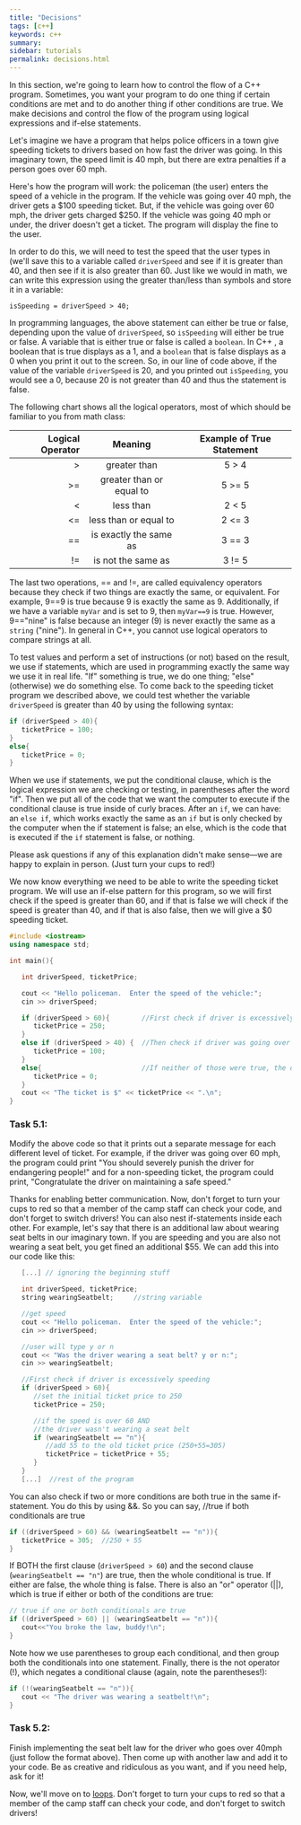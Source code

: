 ```yaml
---
title: "Decisions"
tags: [c++]
keywords: c++
summary:
sidebar: tutorials
permalink: decisions.html
---
```



In this section, we're going to learn how to control the flow of a C++ program. Sometimes, you want your program to do one thing if certain conditions are met and to do another thing if other conditions are true. We make decisions and control the flow of the program using logical expressions and if-else statements.

Let's imagine we have a program that helps police officers in a town give speeding tickets to drivers based on how fast the driver was going. In this imaginary town, the speed limit is 40 mph, but there are extra penalties if a person goes over 60 mph.

Here's how the program will work: the policeman (the user) enters the speed of a vehicle in the program. If the vehicle was going over 40 mph, the driver gets a $100 speeding ticket. But, if the vehicle was going over 60 mph, the driver gets charged $250. If the vehicle was going 40 mph or under, the driver doesn't get a ticket. The program will display the fine to the user.

In order to do this, we will need to test the speed that the user types in (we'll save this to a variable called `driverSpeed` and see if it is greater than 40, and then see if it is also greater than 60. Just like we would in math, we can write this expression using the greater than/less than symbols and store it in a variable:

`isSpeeding = driverSpeed > 40;`

In programming languages, the above statement can either be true or false, depending upon the value of `driverSpeed`, so `isSpeeding` will either be true or false. A variable that is either true or false is called a `boolean`. In C++ , a boolean that is true displays as a 1, and a `boolean` that is false displays as a 0 when you print it out to the screen. So, in our line of code above, if the value of the variable `driverSpeed` is 20, and you printed out `isSpeeding`, you would see a 0, because 20 is not greater than 40 and thus the statement is false.

The following chart shows all the logical operators, most of which should be familiar to you from math class:

|Logical Operator	|Meaning	|Example of True Statement|
|---:|:---:|:---:|
|>	|greater than|	5 > 4|
|>=	|greater than or equal to|	5 >= 5|
|<	|less than	|2 < 5|
|<=	|less than or equal to|	2 <= 3|
|==	|is exactly the same as|	3 == 3|
|!=	|is not the same as	|3 != 5|

The last two operations, == and !=, are called equivalency operators because they check if two things are exactly the same, or equivalent. For example, 9==9 is true because 9 is exactly the same as 9. Additionally, if we have a variable `myVar` and is set to 9, then `myVar==9` is true. However, 9=="nine" is false because an integer (9) is never exactly the same as a `string` ("nine"). In general in C++, you cannot use logical operators to compare strings at all.

To test values and perform a set of instructions (or not) based on the result, we use if statements, which are used in programming exactly the same way we use it in real life. "If" something is true, we do one thing; "else" (otherwise) we do something else. To come back to the speeding ticket program we described above, we could test whether the variable `driverSpeed` is greater than 40 by using the following syntax:
```cpp
if (driverSpeed > 40){
   ticketPrice = 100;
}
else{
   ticketPrice = 0;
}
```
When we use if statements, we put the conditional clause, which is the logical expression we are checking or testing, in parentheses after the word "if". Then we put all of the code that we want the computer to execute if the conditional clause is true inside of curly braces. After an `if`, we can have: an `else if`, which works exactly the same as an `if` but is only checked by the computer when the if statement is false; an else, which is the code that is executed if the `if` statement is false, or nothing.

Please ask questions if any of this explanation didn't make sense—we are happy to explain in person. (Just turn your cups to red!)

We now know everything we need to be able to write the speeding ticket program. We will use an if-else pattern for this program, so we will first check if the speed is greater than 60, and if that is false we will check if the speed is greater than 40, and if that is also false, then we will give a $0 speeding ticket.
```cpp
#include <iostream>
using namespace std;

int main(){

   int driverSpeed, ticketPrice;

   cout << "Hello policeman.  Enter the speed of the vehicle:";
   cin >> driverSpeed;

   if (driverSpeed > 60){        //First check if driver is excessively speeding
      ticketPrice = 250;
   }
   else if (driverSpeed > 40) {  //Then check if driver was going over 40mph
      ticketPrice = 100;
   }
   else{                         //If neither of those were true, the driver wasn't speeding
      ticketPrice = 0;
   }
   cout << "The ticket is $" << ticketPrice << ".\n";
}
```
### Task 5.1:
Modify the above code so that it prints out a separate message for each different level of ticket. For example, if the driver was going over 60 mph, the program could print "You should severely punish the driver for endangering people!" and for a non-speeding ticket, the program could print, "Congratulate the driver on maintaining a safe speed."

Thanks for enabling better communication. Now, don't forget to turn your cups to red so that a member of the camp staff can check your code, and don't forget to switch drivers!
You can also nest if-statements inside each other. For example, let's say that there is an additional law about wearing seat belts in our imaginary town. If you are speeding and you are also not wearing a seat belt, you get fined an additional $55. We can add this into our code like this:
```cpp
   [...] // ignoring the beginning stuff

   int driverSpeed, ticketPrice;
   string wearingSeatbelt;     //string variable

   //get speed
   cout << "Hello policeman.  Enter the speed of the vehicle:";
   cin >> driverSpeed;

   //user will type y or n
   cout << "Was the driver wearing a seat belt? y or n:";
   cin >> wearingSeatbelt;

   //First check if driver is excessively speeding
   if (driverSpeed > 60){
      //set the initial ticket price to 250
      ticketPrice = 250;

      //if the speed is over 60 AND
      //the driver wasn't wearing a seat belt
      if (wearingSeatbelt == "n"){
         //add 55 to the old ticket price (250+55=305)
         ticketPrice = ticketPrice + 55;
      }
   }
   [...]  //rest of the program
```
You can also check if two or more conditions are both true in the same if-statement. You do this by using &&. So you can say,
//true if both conditionals are true
```cpp
if ((driverSpeed > 60) && (wearingSeatbelt == "n")){
   ticketPrice = 305;  //250 + 55
}
```
If BOTH the first clause (`driverSpeed > 60`) and the second clause (`wearingSeatbelt == "n"`) are true, then the whole conditional is true. If either are false, the whole thing is false. There is also an "or" operator (||), which is true if either or both of the conditions are true:
```cpp
// true if one or both conditionals are true
if ((driverSpeed > 60) || (wearingSeatbelt == "n")){
   cout<<"You broke the law, buddy!\n";
}
```
Note how we use parentheses to group each conditional, and then group both the conditionals into one statement.
Finally, there is the not operator (!), which negates a conditional clause (again, note the parentheses!):

```cpp
if (!(wearingSeatbelt == "n")){
   cout << "The driver was wearing a seatbelt!\n";
}
```

### Task 5.2:
Finish implementing the seat belt law for the driver who goes over 40mph (just follow the format above). Then come up with another law and add it to your code. Be as creative and ridiculous as you want, and if you need help, ask for it!

Now, we'll move on to [loops](repetition.html).
Don't forget to turn your cups to red so that a member of the camp staff can check your code, and don't forget to switch drivers!
